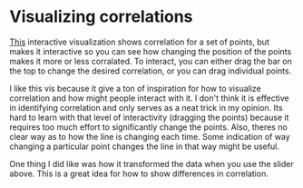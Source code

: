 # Visualizing correlations

[This](https://rpsychologist.com/correlation/) interactive visualization shows correlation for a set of points, but makes it interactive so you can see how changing the position of the points makes it more or less corralated. To interact, you can either drag the bar on the top to change the desired correlation, or you can drag individual points. 

I like this vis because it give a ton of inspiration for how to visualize correlation and how might people interact with it. I don't think it is effective in identifying correlation and only serves as a neat trick in my opinion. Its hard to learn with that level of interactivity (dragging the points) because it requires too much effort to significantly change the points. Also, theres no clear way as to how the line is changing each time. Some indication of way changing a particular point changes the line in that way might be useful.

One thing I did like was how it transformed the data when you use the slider above. This is a great idea for how to show differences in correlation.
